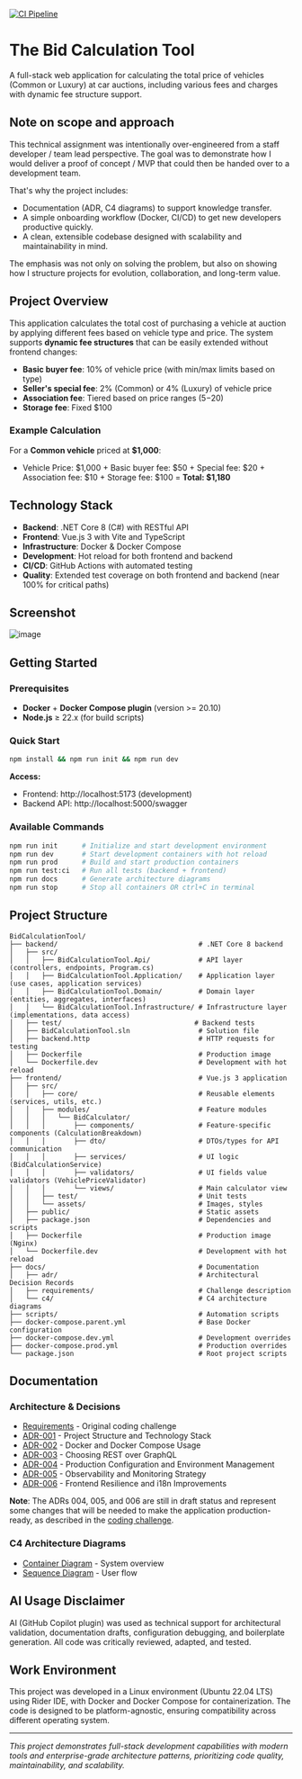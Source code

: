 [![CI Pipeline](https://github.com/esavard-homelab/BidCalculationTool/actions/workflows/ci.yml/badge.svg)](https://github.com/esavard-homelab/BidCalculationTool/actions/workflows/ci.yml)

# The Bid Calculation Tool

A full-stack web application for calculating the total price of vehicles (Common or Luxury) at car auctions, including
various fees and charges with dynamic fee structure support.

## Note on scope and approach

This technical assignment was intentionally over-engineered from a staff developer / team lead perspective.
The goal was to demonstrate how I would deliver a proof of concept / MVP that could then be handed over to a development team.

That's why the project includes:

* Documentation (ADR, C4 diagrams) to support knowledge transfer.
* A simple onboarding workflow (Docker, CI/CD) to get new developers productive quickly.
* A clean, extensible codebase designed with scalability and maintainability in mind.

The emphasis was not only on solving the problem, but also on showing how I structure projects for evolution, collaboration, and long-term value.

## Project Overview

This application calculates the total cost of purchasing a vehicle at auction by applying different fees based on
vehicle type and price. The system supports **dynamic fee structures** that can be easily extended without frontend
changes:

- **Basic buyer fee**: 10% of vehicle price (with min/max limits based on type)
- **Seller's special fee**: 2% (Common) or 4% (Luxury) of vehicle price  
- **Association fee**: Tiered based on price ranges ($5-$20)
- **Storage fee**: Fixed $100

### Example Calculation
For a **Common vehicle** priced at **$1,000**:
- Vehicle Price: $1,000 + Basic buyer fee: $50 + Special fee: $20 + Association fee: $10 + Storage fee: $100 = 
**Total: $1,180**

## Technology Stack
- **Backend**: .NET Core 8 (C#) with RESTful API
- **Frontend**: Vue.js 3 with Vite and TypeScript
- **Infrastructure**: Docker & Docker Compose
- **Development**: Hot reload for both frontend and backend
- **CI/CD**: GitHub Actions with automated testing
- **Quality**: Extended test coverage on both frontend and backend (near 100% for critical paths)

## Screenshot
![image](./docs/img/bid-calculation-tool-screenshot.png)

## Getting Started

### Prerequisites
- **Docker** + **Docker Compose plugin** (version >= 20.10)
- **Node.js** ≥ 22.x (for build scripts)

### Quick Start
```bash
npm install && npm run init && npm run dev
```

**Access:**
- Frontend: http://localhost:5173 (development) 
- Backend API: http://localhost:5000/swagger

<!-- TODO: For production deployment, update access URLs to HTTPS:
     - Frontend: https://yourdomain.com (served by Nginx with SSL)
     - Backend API: https://api.yourdomain.com (or behind reverse proxy)
     - Configure proper domain names and SSL certificates
-->

### Available Commands
```bash
npm run init      # Initialize and start development environment  
npm run dev       # Start development containers with hot reload
npm run prod      # Build and start production containers
npm run test:ci   # Run all tests (backend + frontend)
npm run docs      # Generate architecture diagrams
npm run stop      # Stop all containers OR ctrl+C in terminal
```

## Project Structure
```
BidCalculationTool/
├── backend/                                   # .NET Core 8 backend
│   ├── src/
│   │   ├── BidCalculationTool.Api/            # API layer (controllers, endpoints, Program.cs)
│   │   ├── BidCalculationTool.Application/    # Application layer (use cases, application services)
│   │   ├── BidCalculationTool.Domain/         # Domain layer (entities, aggregates, interfaces)
│   │   └── BidCalculationTool.Infrastructure/ # Infrastructure layer (implementations, data access)
│   ├── test/                                 # Backend tests
│   ├── BidCalculationTool.sln                 # Solution file
│   ├── backend.http                           # HTTP requests for testing
│   ├── Dockerfile                             # Production image
│   └── Dockerfile.dev                         # Development with hot reload
├── frontend/                                  # Vue.js 3 application
│   ├── src/
│   │   ├── core/                              # Reusable elements (services, utils, etc.)
│   │   ├── modules/                           # Feature modules
│   │   │   └── BidCalculator/
│   │   │       ├── components/                # Feature-specific components (CalculationBreakdown)
│   │   │       ├── dto/                       # DTOs/types for API communication
│   │   │       ├── services/                  # UI logic (BidCalculationService)
│   │   │       ├── validators/                # UI fields value validators (VehiclePriceValidator)
│   │   │       └── views/                     # Main calculator view
│   │   ├── test/                              # Unit tests
│   │   └── assets/                            # Images, styles
│   ├── public/                                # Static assets
│   ├── package.json                           # Dependencies and scripts
│   ├── Dockerfile                             # Production image (Nginx)
│   └── Dockerfile.dev                         # Development with hot reload
├── docs/                                      # Documentation
│   ├── adr/                                   # Architectural Decision Records
│   ├── requirements/                          # Challenge description
│   └── c4/                                    # C4 architecture diagrams
├── scripts/                                   # Automation scripts
├── docker-compose.parent.yml                  # Base Docker configuration
├── docker-compose.dev.yml                     # Development overrides
├── docker-compose.prod.yml                    # Production overrides
└── package.json                               # Root project scripts
```

## Documentation

### Architecture & Decisions
- [Requirements](./docs/requirements/coding-challenge.md) - Original coding challenge
- [ADR-001](./docs/adr/001-project-structure-and-technology-stack.md) - Project Structure and Technology Stack
- [ADR-002](./docs/adr/002-docker-and-docker-compose-usage.md) - Docker and Docker Compose Usage
- [ADR-003](./docs/adr/003-use-rest-over-graphql.md) - Choosing REST over GraphQL
- [ADR-004](./docs/adr/004-production-configuration-management.md) - Production Configuration and Environment Management
- [ADR-005](./docs/adr/005-observability-and-monitoring-strategy.md) - Observability and Monitoring Strategy
- [ADR-006](./docs/adr/006-frontend-resilience-and-internationalization.md) - Frontend Resilience and i18n Improvements

**Note**: The ADRs 004, 005, and 006 are still in draft status and represent some changes that will be needed to make
the application production-ready, as described in the [coding challenge](./docs/requirements/coding-challenge.md).

### C4 Architecture Diagrams
- [Container Diagram](./docs/c4/diagrams/container-diagram.svg) - System overview
- [Sequence Diagram](./docs/c4/diagrams/sequence-diagram.svg) - User flow

## AI Usage Disclaimer
AI (GitHub Copilot plugin) was used as technical support for architectural validation, documentation drafts,
configuration debugging, and boilerplate generation. All code was critically reviewed, adapted, and tested.

## Work Environment
This project was developed in a Linux environment (Ubuntu 22.04 LTS) using Rider IDE, with Docker and Docker Compose for
containerization. The code is designed to be platform-agnostic, ensuring compatibility across different operating system.

---
*This project demonstrates full-stack development capabilities with modern tools and enterprise-grade architecture
patterns, prioritizing code quality, maintainability, and scalability.*
